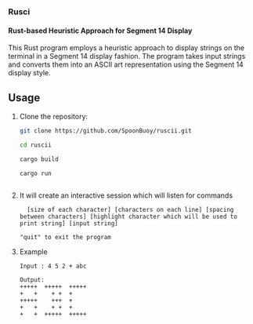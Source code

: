 ### Rusci
#### Rust-based Heuristic Approach for Segment 14 Display

This Rust program employs a heuristic approach to display strings on the terminal in a Segment 14 display fashion. The program takes input strings and converts them into an ASCII art representation using the Segment 14 display style.

## Usage

1. Clone the repository:

   ```bash
   git clone https://github.com/SpoonBuoy/ruscii.git

   cd ruscii

   cargo build

   cargo run 
 
    ``````
2. It will create an interactive session which will listen for commands 

   ```
     [size of each character] [characters on each line] [spacing between characters] [highlight character which will be used to print string] [input string] 
   ``````
    ``` 
    "quit" to exit the program
    ```
3. Example 
    ```
    Input : 4 5 2 + abc

    Output:
    +++++  +++++  +++++  
    +   +    + +  +      
    +++++    +++  +      
    +   +    + +  +      
    +   +  +++++  +++++

    ```